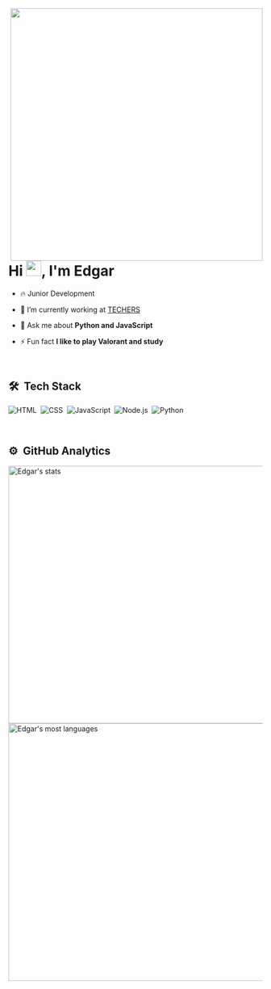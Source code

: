 <img align="right" height="500em" src="https://raw.githubusercontent.com/gist/EdgarY0/b2ec24ffe7bcbdd3697da8ebd323192e/raw/0974a9935021328b9daeb93e32e0c996898bb03c/githubcard.svg"/>
<h1 align="left">Hi <img src="https://raw.githubusercontent.com/kaueMarques/kaueMarques/master/hi.gif" width="30px">, I'm Edgar</h1>

- 🔥 Junior Development

- 🔭 I’m currently working at [TECHERS](https://www.techers.com.br/)

- 💬 Ask me about **Python and JavaScript**

- ⚡ Fun fact **I like to play Valorant and study**

<br>

## 🛠 &nbsp;Tech Stack
![HTML](https://img.shields.io/badge/-HTML-05122A?style=flat&logo=HTML5)&nbsp;
![CSS](https://img.shields.io/badge/-CSS-05122A?style=flat&logo=CSS3&logoColor=1572B6)&nbsp;
![JavaScript](https://img.shields.io/badge/-JavaScript-05122A?style=flat&logo=javascript)&nbsp;
![Node.js](https://img.shields.io/badge/-Node.js-05122A?style=flat&logo=node.js)&nbsp;
![Python](https://img.shields.io/badge/-Python-05122A?style=flat&logo=python&logoColor=1572B6)&nbsp;

<br>

## ⚙️ &nbsp;GitHub Analytics
<p align="left">
<img width="510em" src="https://github-readme-stats.vercel.app/api?username=EdgarY0&show_icons=true&theme=vision-friendly-dark" alt="Edgar's stats"/>
<img width="510em" src="https://github-readme-stats.vercel.app/api/top-langs/?username=EdgarY0&layout=compact&theme=vision-friendly-dark" alt="Edgar's most languages"/>
</p>

<br>
